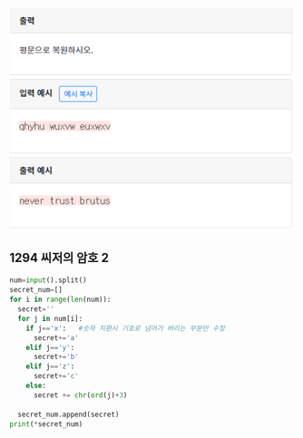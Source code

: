 ![](./img/image-20200429163135958.png)

## 1294  씨저의 암호 2

```python
num=input().split()
secret_num=[]
for i in range(len(num)):
  secret=''
  for j in num[i]:
    if j=='x':   #숫자 치환시 기호로 넘어가 버리는 부분만 수정
      secret+='a'
    elif j=='y':
      secret+='b'
    elif j=='z':
      secret+='c'
    else:
      secret += chr(ord(j)+3)
    
  secret_num.append(secret)
print(*secret_num)
```

